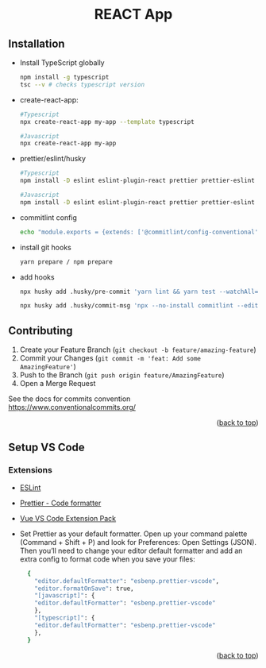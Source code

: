 <div id="top"></div>
<br />
<div align="center">
<h1 align="center">REACT App </h1>
</div>

## Installation

- Install TypeScript globally

  ```sh
  npm install -g typescript
  tsc --v # checks typescript version
  ```

- create-react-app:

  ```sh
  #Typescript
  npx create-react-app my-app --template typescript

  #Javascript
  npx create-react-app my-app
  ```

- prettier/eslint/husky

  ```sh
  #Typescript
  npm install -D eslint eslint-plugin-react prettier prettier-eslint eslint-plugin-jest eslint-plugin-react-hooks @typescript-eslint/eslint-plugin @typescript-eslint/parser husky @commitlint/{config-conventional,cli}

  #Javascript
  npm install -D eslint eslint-plugin-react prettier prettier-eslint eslint-plugin-jest eslint-plugin-react-hooks husky @commitlint/{config-conventional,cli}
  ```

- commitlint config

  ```sh
  echo "module.exports = {extends: ['@commitlint/config-conventional']};" > commitlint.config.js
  ```

- install git hooks

  ```sh
  yarn prepare / npm prepare
  ```

- add hooks

  ```sh
  npx husky add .husky/pre-commit 'yarn lint && yarn test --watchAll=false'

  npx husky add .husky/commit-msg 'npx --no-install commitlint --edit $1'
  ```

## Contributing

1. Create your Feature Branch (`git checkout -b feature/amazing-feature`)
2. Commit your Changes (`git commit -m 'feat: Add some AmazingFeature'`)
3. Push to the Branch (`git push origin feature/AmazingFeature`)
4. Open a Merge Request

See the docs for commits convention https://www.conventionalcommits.org/

<p align="right">(<a href="#top">back to top</a>)</p>

<div id="vscode"></div>

## Setup VS Code

### Extensions

- [ESLint](https://marketplace.visualstudio.com/items?itemName=dbaeumer.vscode-eslint/)
- [Prettier - Code formatter](https://marketplace.visualstudio.com/items?itemName=esbenp.prettier-vscode/)
- [Vue VS Code Extension Pack](https://marketplace.visualstudio.com/items?itemName=sdras.vue-vscode-extensionpack/)

- Set Prettier as your default formatter. Open up your command palette (Command + Shift + P) and look for Preferences: Open Settings (JSON). Then you’ll need to change your editor default formatter and add an extra config to format code when you save your files:

  ```sh
    {
      "editor.defaultFormatter": "esbenp.prettier-vscode",
      "editor.formatOnSave": true,
      "[javascript]": {
      "editor.defaultFormatter": "esbenp.prettier-vscode"
      },
      "[typescript]": {
      "editor.defaultFormatter": "esbenp.prettier-vscode"
      },
    }
  ```

<p align="right">(<a href="#top">back to top</a>)</p>
